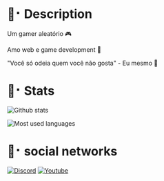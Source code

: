 # 📄⠂Description

Um gamer aleatório 🎮

Amo web e game development 📜

"Você só odeia quem você não gosta" - Eu mesmo 🐾

# 📜⠂Stats

![Github stats](https://github-readme-stats.vercel.app/api?username=Brownish-fox&theme=radical&locale=pt-br&include_all_commits=True&bg_color=75,43119e,9843cc)

![Most used languages](https://github-readme-stats.vercel.app/api/top-langs/?username=Brownish-fox&theme=radical&locale=pt-br&bg_color=75,43119e,9843cc)

# 💬⠂social networks

[![Discord](https://img.shields.io/badge/Discord-7289DA?style=for-the-badge&logo=discord&logoColor=white)](https://discord.gg/u7EYJyjjD9)
[![Youtube](https://img.shields.io/badge/YouTube-FF0000?style=for-the-badge&logo=youtube&logoColor=white)](https://www.youtube.com/channel/UCHk53vd4Z8AhBIuptfI8Sjw)
